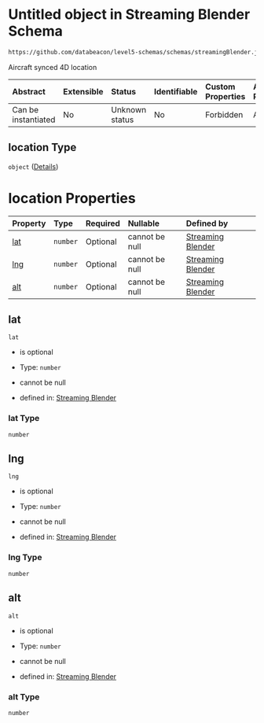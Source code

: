 # Untitled object in Streaming Blender Schema

```txt
https://github.com/databeacon/level5-schemas/schemas/streamingBlender.json#/properties/flights/properties/synced/properties/location
```

Aircraft synced 4D location

| Abstract            | Extensible | Status         | Identifiable | Custom Properties | Additional Properties | Access Restrictions | Defined In                                                                 |
| :------------------ | :--------- | :------------- | :----------- | :---------------- | :-------------------- | :------------------ | :------------------------------------------------------------------------- |
| Can be instantiated | No         | Unknown status | No           | Forbidden         | Allowed               | none                | [blender.schema.json\*](../out/blender.schema.json "open original schema") |

## location Type

`object` ([Details](blender-properties-flights-properties-synced-properties-location.md))

# location Properties

| Property    | Type     | Required | Nullable       | Defined by                                                                                                                                                                                                                                                    |
| :---------- | :------- | :------- | :------------- | :------------------------------------------------------------------------------------------------------------------------------------------------------------------------------------------------------------------------------------------------------------ |
| [lat](#lat) | `number` | Optional | cannot be null | [Streaming Blender](blender-properties-flights-properties-synced-properties-location-properties-lat.md "https://github.com/databeacon/level5-schemas/schemas/streamingBlender.json#/properties/flights/properties/synced/properties/location/properties/lat") |
| [lng](#lng) | `number` | Optional | cannot be null | [Streaming Blender](blender-properties-flights-properties-synced-properties-location-properties-lng.md "https://github.com/databeacon/level5-schemas/schemas/streamingBlender.json#/properties/flights/properties/synced/properties/location/properties/lng") |
| [alt](#alt) | `number` | Optional | cannot be null | [Streaming Blender](blender-properties-flights-properties-synced-properties-location-properties-alt.md "https://github.com/databeacon/level5-schemas/schemas/streamingBlender.json#/properties/flights/properties/synced/properties/location/properties/alt") |

## lat



`lat`

*   is optional

*   Type: `number`

*   cannot be null

*   defined in: [Streaming Blender](blender-properties-flights-properties-synced-properties-location-properties-lat.md "https://github.com/databeacon/level5-schemas/schemas/streamingBlender.json#/properties/flights/properties/synced/properties/location/properties/lat")

### lat Type

`number`

## lng



`lng`

*   is optional

*   Type: `number`

*   cannot be null

*   defined in: [Streaming Blender](blender-properties-flights-properties-synced-properties-location-properties-lng.md "https://github.com/databeacon/level5-schemas/schemas/streamingBlender.json#/properties/flights/properties/synced/properties/location/properties/lng")

### lng Type

`number`

## alt



`alt`

*   is optional

*   Type: `number`

*   cannot be null

*   defined in: [Streaming Blender](blender-properties-flights-properties-synced-properties-location-properties-alt.md "https://github.com/databeacon/level5-schemas/schemas/streamingBlender.json#/properties/flights/properties/synced/properties/location/properties/alt")

### alt Type

`number`
